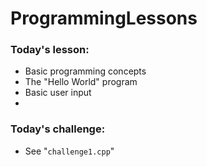 # ProgrammingLessons

### Today's lesson:

- Basic programming concepts
- The "Hello World" program
- Basic user input
- 
### Today's challenge:

- See "`challenge1.cpp`"
